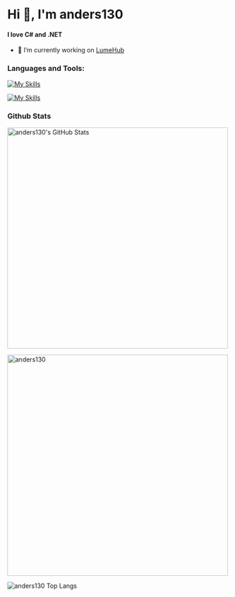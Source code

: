 # Hi 👋, I'm anders130
#### I love C# and .NET

- 🔭 I’m currently working on [LumeHub](https://github.com/LumeHub)

<h3 align="left">Languages and Tools:</h3>

[![My Skills](https://skillicons.dev/icons?i=cs,py,dotnet)](https://skillicons.dev)

[![My Skills](https://skillicons.dev/icons?i=nix,docker,neovim)](https://skillicons.dev)

### Github Stats
<img 
  align="center"
  src="https://github-readme-stats.vercel.app/api?username=anders130&theme=transparent&show_icons=true"
  alt="anders130's GitHub Stats"
  width="500px"
/>

<img
  align="center"
  src="https://github-readme-streak-stats.herokuapp.com/?user=anders130&&theme=transparent"
  alt="anders130"
  width="500px"
/>

<img
  align="center"
  src="https://github-readme-stats.vercel.app/api/top-langs?username=anders130&hide=html,scss,stylus,blade,jupyter%20notebook,css,shell,batchfile,dockerfile,typescript&theme=transparent&show_icons=true&count_private=true&layout=compact"
  alt="anders130 Top Langs"
/>
